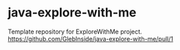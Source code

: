# java-explore-with-me
Template repository for ExploreWithMe project.
https://github.com/GlebInside/java-explore-with-me/pull/1
